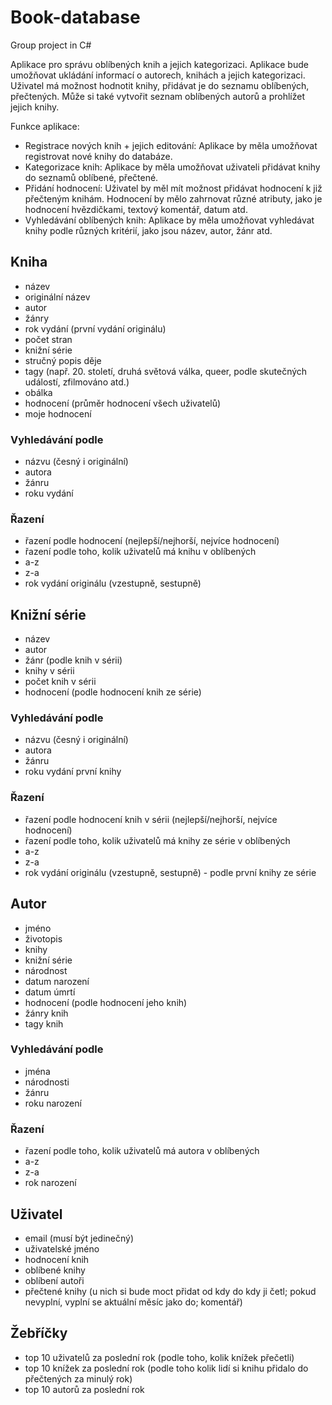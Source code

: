 # Book-database
Group project in C#

Aplikace pro správu oblíbených knih a jejich kategorizaci. Aplikace bude umožňovat ukládání informací o autorech, knihách a jejich kategorizaci. Uživatel má možnost hodnotit knihy, přidávat je do seznamu oblíbených, přečtených. Může si také vytvořit seznam oblíbených autorů a prohlížet jejich knihy.

Funkce aplikace:
- Registrace nových knih + jejich editování: Aplikace by měla umožňovat registrovat nové knihy do databáze. 
- Kategorizace knih: Aplikace by měla umožňovat uživateli přidávat knihy do  seznamů oblíbené, přečtené.
- Přidání hodnocení: Uživatel by měl mít možnost přidávat hodnocení k již přečteným knihám. Hodnocení by mělo zahrnovat různé atributy, jako je hodnocení hvězdičkami, textový komentář, datum atd.
- Vyhledávání oblíbených knih: Aplikace by měla umožňovat vyhledávat knihy podle různých kritérií, jako jsou název, autor, žánr atd.
## Kniha
- název
- originální název
- autor
- žánry
- rok vydání (první vydání originálu)
- počet stran
- knižní série
- stručný popis děje
- tagy (např. 20. století, druhá světová válka, queer, podle skutečných událostí, zfilmováno atd.)
- obálka
- hodnocení (průměr hodnocení všech uživatelů)
- moje hodnocení
### Vyhledávání podle
- názvu (česný i originální)
- autora
- žánru
- roku vydání
### Řazení
- řazení podle hodnocení (nejlepší/nejhorší, nejvíce hodnocení)
- řazení podle toho, kolik uživatelů má knihu v oblíbených
- a-z
- z-a
- rok vydání originálu (vzestupně, sestupně)

## Knižní série
- název
- autor
- žánr (podle knih v sérii)
- knihy v sérii
- počet knih v sérii
- hodnocení (podle hodnocení knih ze série)
### Vyhledávání podle
- názvu (česný i originální)
- autora
- žánru
- roku vydání první knihy
### Řazení
- řazení podle hodnocení knih v sérii (nejlepší/nejhorší, nejvíce hodnocení)
- řazení podle toho, kolik uživatelů má knihy ze série v oblíbených
- a-z
- z-a
- rok vydání originálu (vzestupně, sestupně) - podle první knihy ze série

## Autor
- jméno
- životopis
- knihy
- knižní série
- národnost
- datum narození
- datum úmrtí
- hodnocení (podle hodnocení jeho knih)
- žánry knih
- tagy knih
### Vyhledávání podle
- jména
- národnosti
- žánru
- roku narození
### Řazení
- řazení podle toho, kolik uživatelů má autora v oblíbených
- a-z
- z-a
- rok narození

## Uživatel
- email (musí být jedinečný)
- uživatelské jméno
- hodnocení knih
- oblíbené knihy
- oblíbení autoři
- přečtené knihy (u nich si bude moct přidat od kdy do kdy ji četl; pokud nevyplní, vyplní se aktuální měsíc jako do; komentář)
## Žebříčky
- top 10 uživatelů za poslední rok (podle toho, kolik knížek přečetli)
- top 10 knížek za poslední rok (podle toho kolik lidí si knihu přidalo do přečtených za minulý rok)
- top 10 autorů za poslední rok
